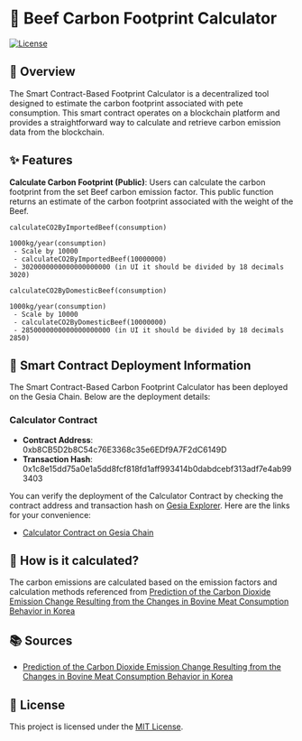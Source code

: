 # 🚗 Beef Carbon Footprint Calculator

[![License](https://img.shields.io/badge/License-MIT-blue.svg)](LICENSE)

## 📖 Overview
The Smart Contract-Based Footprint Calculator is a decentralized tool designed to estimate the carbon footprint associated with pete consumption. This smart contract operates on a blockchain platform and provides a straightforward way to calculate and retrieve carbon emission data from the blockchain.

## ✨ Features
**Calculate Carbon Footprint (Public)**: Users can calculate the carbon footprint from the set Beef carbon emission factor. This public function returns an estimate of the carbon footprint associated with the weight of the Beef.
```
calculateCO2ByImportedBeef(consumption)

1000kg/year(consumption)
 - Scale by 10000
 - calculateCO2ByImportedBeef(10000000)
 - 3020000000000000000000 (in UI it should be divided by 18 decimals 3020)
```
```
calculateCO2ByDomesticBeef(consumption)

1000kg/year(consumption)
 - Scale by 10000
 - calculateCO2ByDomesticBeef(10000000)
 - 2850000000000000000000 (in UI it should be divided by 18 decimals 2850)
```

## 🚀 Smart Contract Deployment Information

The Smart Contract-Based Carbon Footprint Calculator has been deployed on the Gesia Chain. Below are the deployment details:

### Calculator Contract

- **Contract Address**: 0xb8CB5D2b8C54c76E3368c35e6EDf9A7F2dC6149D
- **Transaction Hash**: 0x1c8e15dd75a0e1a5dd8fcf818fd1aff993414b0dabdcebf313adf7e4ab993403

You can verify the deployment of the Calculator Contract by checking the contract address and transaction hash on [Gesia Explorer](https://explorer.gesia.io). Here are the links for your convenience:

- [Calculator Contract on Gesia Chain](https://explorer.gesia.io/address/0xb8CB5D2b8C54c76E3368c35e6EDf9A7F2dC6149D)


## 📝 How is it calculated?
The carbon emissions are calculated based on the emission factors and calculation methods referenced from [Prediction of the Carbon Dioxide Emission Change Resulting from the Changes in Bovine Meat Consumption Behavior in Korea](https://jekosae.or.kr/_common/do.php?a=full&b=41&bidx=385&aidx=4856)

## 📚 Sources
- [Prediction of the Carbon Dioxide Emission Change Resulting from the Changes in Bovine Meat Consumption Behavior in Korea](https://jekosae.or.kr/_common/do.php?a=full&b=41&bidx=385&aidx=4856)

## 📄 License
This project is licensed under the [MIT License](LICENSE).